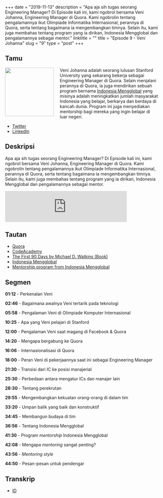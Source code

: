 +++
date = "2019-11-13"
description = "Apa aja sih tugas seorang Engineering Manager? Di Episode kali ini, kami ngobrol bersama Veni Johanna, Engineering Manager di Quora. Kami ngobrolin tentang pengalamannya ikut Olimpiade Informatika Internasional, perannya di Quora, serta tentang bagaimana ia mengembangkan timnya. Selain itu, kami juga membahas tentang program yang ia dirikan, Indonesia Mengglobal dan pengalamannya sebagai mentor."
linktitle = ""
title = "Episode 9 - Veni Johanna"
slug = "9"
type = "post"
+++

## Tamu
<img style="float: left; width: 160px; margin-right: 20px;" src="/img/ep9.jpg">

Veni Johanna adalah seorang lulusan Stanford University yang sekarang bekerja sebagai Engineering Manager di Quora. Selain menjalani perannya di Quora, ia juga mendirikan sebuah program bernama [Indonesia Mengglobal](http://indonesiamengglobal.com/) yang misinya adalah meningkatkan jumlah masyarakat Indonesia yang belajar, berkarya dan berdaya di kancah dunia. Program ini juga menyediakan mentorship bagi mereka yang ingin belajar di luar negeri.

- [Twitter](https://twitter.com/angelinavj)
- [LinkedIn](https://www.linkedin.com/in/venijohanna/)

## Deskripsi 
Apa aja sih tugas seorang Engineering Manager? Di Episode kali ini, kami ngobrol bersama Veni Johanna, Engineering Manager di Quora. Kami ngobrolin tentang pengalamannya ikut Olimpiade Informatika Internasional, perannya di Quora, serta tentang bagaimana ia mengembangkan timnya. Selain itu, kami juga membahas tentang program yang ia dirikan, Indonesia Mengglobal dan pengalamannya sebagai mentor.

<iframe src="https://anchor.fm/kartini-teknologi/embed/episodes/Episode-9---Ngobrolin-tentang-Engineering-Manager--Quora--dan-Indonesia-Mengglobal-bersama-Veni-Johanna-e8u6f1" height="102px" width="400px" frameborder="0" scrolling="no"></iframe>

## Tautan
- [Quora](https://www.quora.com/)
- [CodeAcademy](https://www.codecademy.com/)
- [The First 90 Days by Michael D. Watkins (Book)](https://www.amazon.com/First-90-Days-Strategies-Expanded/dp/1422188612)
- [Indonesia Mengglobal](http://indonesiamengglobal.com/)
- [Mentorship program from Indonesia Mengglobal](http://indonesiamengglobal.com/mentorship/)

## Segmen
**01:12** - Perkenalan Veni

**02:46** - Bagaimana awalnya Veni tertarik pada teknologi

**05:58** - Pengalaman Veni di Olimpiade Komputer Internasional

**10:25** - Apa yang Veni pelajari di Stanford

**12:00** - Pengalaman Veni saat magang di Facebook & Quora

**14:20** - Mengapa bergabung ke Quora

**16:06** - Internasionalisasi di Quora

**18:00** - Peran Veni di pekerjaannya saat ini sebagai Engineering Manager

**21:30** - Transisi dari IC ke posisi manajerial

**25:30** - Perbedaan antara mengatur ICs dan manajer lain

**28:30** - Tentang perekrutan

**29:55** - Mengembangkan kekuatan orang-orang di dalam tim

**33:20** - Umpan balik yang baik dan konstruktif

**34:45** - Membangun budaya di tim

**36:56** - Tentang Indonesia Mengglobal

**41:30** - Program *mentorship* Indonesia Mengglobal

**42:08** - Mengapa *mentoring* sangat penting?

**43:56** - *Mentoring style*

**44:50** - Pesan-pesan untuk pendengar

## Transkrip
- [ID](transcript)
